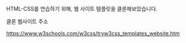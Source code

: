 HTML-CSS를 연습하기 위해, 웹 사이트 템플릿을 클론해보았습니다. 

클론 웹사이트 주소 

https://www.w3schools.com/w3css/tryw3css_templates_website.htm
